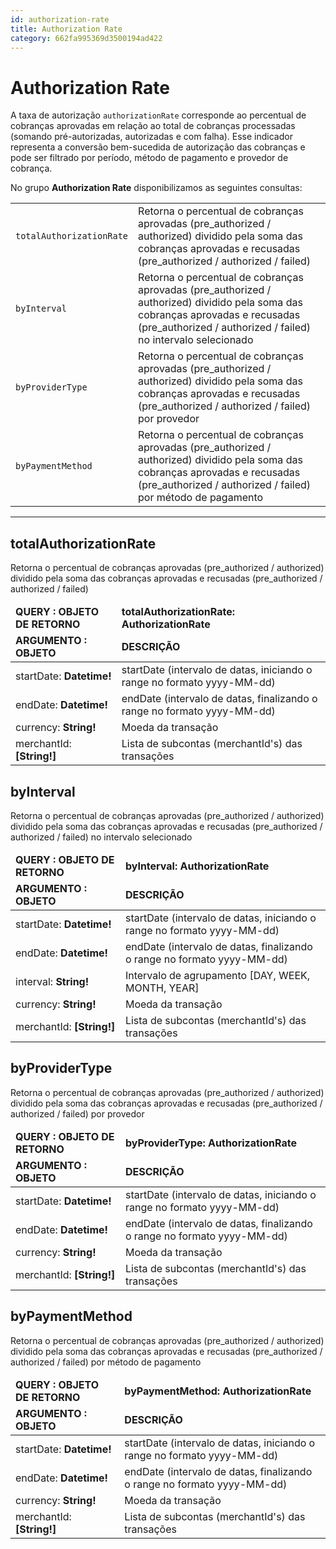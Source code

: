 ```yaml
---
id: authorization-rate
title: Authorization Rate
category: 662fa995369d3500194ad422
---
```


# Authorization Rate

A taxa de autorização <code>authorizationRate</code> corresponde ao percentual de cobranças aprovadas em relação ao total de cobranças processadas (somando pré-autorizadas, autorizadas e com falha). Esse indicador representa a conversão bem-sucedida de autorização das cobranças e pode ser filtrado por período, método de pagamento e provedor de cobrança.

No grupo <b>Authorization Rate</b> disponibilizamos as seguintes consultas:

<table>
    <tbody>
        <tr>
            <td><code>totalAuthorizationRate</code></td>
            <td>
                Retorna o percentual de cobranças aprovadas (pre_authorized / authorized) dividido pela soma das cobranças aprovadas e recusadas (pre_authorized / authorized / failed)
            </td>
        </tr>
        <tr>
            <td><code>byInterval</code></td>
            <td>
                Retorna o percentual de cobranças aprovadas (pre_authorized / authorized) dividido pela soma das cobranças aprovadas e recusadas (pre_authorized / authorized / failed) no intervalo selecionado
            </td>
        </tr>
        <tr>
            <td><code>byProviderType</code></td>
            <td>
                Retorna o percentual de cobranças aprovadas (pre_authorized / authorized) dividido pela soma das cobranças aprovadas e recusadas (pre_authorized / authorized / failed) por provedor
            </td>
        </tr>
        <tr>
            <td><code>byPaymentMethod</code></td>
            <td>
                Retorna o percentual de cobranças aprovadas (pre_authorized / authorized) dividido pela soma das cobranças aprovadas e recusadas (pre_authorized / authorized / failed) por método de pagamento
            </td>
        </tr>                
    </tbody>
</table>

---

## totalAuthorizationRate

Retorna o percentual de cobranças aprovadas (pre_authorized / authorized) dividido pela soma das cobranças aprovadas e recusadas (pre_authorized / authorized / failed)

<table>
    <thead>
        <tr>
            <td><strong>QUERY : OBJETO DE RETORNO</strong></td>
            <td><strong>totalAuthorizationRate: AuthorizationRate</strong></td>
        </tr>
    </thead>
    <thead>
        <tr>
            <td><strong>ARGUMENTO : OBJETO</strong></td>
            <td><strong>DESCRIÇÃO</strong></td>
        </tr>
    </thead>
    <tbody>
        <tr>
            <td>startDate: <b>Datetime!</b></td>
            <td>startDate (intervalo de datas, iniciando o range no formato yyyy-MM-dd)</td>
        </tr>
        <tr>
            <td>endDate: <b>Datetime!</b></td>
            <td>endDate (intervalo de datas, finalizando o range no formato yyyy-MM-dd)</td>
        </tr>
        <tr>
            <td>currency: <b>String!</b></td>
            <td>Moeda da transação</td>
        </tr>         
        <tr>
            <td>merchantId: <b>[String!]</b></td>
            <td>Lista de subcontas (merchantId's) das transações</td>
        </tr>               
    </tbody>
</table>

## byInterval

Retorna o percentual de cobranças aprovadas (pre_authorized / authorized) dividido pela soma das cobranças aprovadas e recusadas (pre_authorized / authorized / failed) no intervalo selecionado

<table>
    <thead>
        <tr>
            <td><strong>QUERY : OBJETO DE RETORNO</strong></td>
            <td><strong>byInterval: AuthorizationRate</strong></td>
        </tr>
    </thead>
    <thead>
        <tr>
            <td><strong>ARGUMENTO : OBJETO</strong></td>
            <td><strong>DESCRIÇÃO</strong></td>
        </tr>
    </thead>
    <tbody>
        <tr>
            <td>startDate: <b>Datetime!</b></td>
            <td>startDate (intervalo de datas, iniciando o range no formato yyyy-MM-dd)</td>
        </tr>
        <tr>
            <td>endDate: <b>Datetime!</b></td>
            <td>endDate (intervalo de datas, finalizando o range no formato yyyy-MM-dd)</td>
        </tr>
        <tr>
            <td>interval: <b>String!</b></td>
            <td>Intervalo de agrupamento [DAY, WEEK, MONTH, YEAR]</td>
        </tr>
        <tr>
            <td>currency: <b>String!</b></td>
            <td>Moeda da transação</td>
        </tr>
        <tr>
            <td>merchantId: <b>[String!]</b></td>
            <td>Lista de subcontas (merchantId's) das transações</td>
        </tr>      
    </tbody>
</table>

## byProviderType

Retorna o percentual de cobranças aprovadas (pre_authorized / authorized) dividido pela soma das cobranças aprovadas e recusadas (pre_authorized / authorized / failed) por provedor

<table>
    <thead>
        <tr>
            <td><strong>QUERY : OBJETO DE RETORNO</strong></td>
            <td><strong>byProviderType: AuthorizationRate</strong></td>
        </tr>
    </thead>
    <thead>
        <tr>
            <td><strong>ARGUMENTO : OBJETO</strong></td>
            <td><strong>DESCRIÇÃO</strong></td>
        </tr>
    </thead>
    <tbody>
        <tr>
            <td>startDate: <b>Datetime!</b></td>
            <td>startDate (intervalo de datas, iniciando o range no formato yyyy-MM-dd)</td>
        </tr>
        <tr>
            <td>endDate: <b>Datetime!</b></td>
            <td>endDate (intervalo de datas, finalizando o range no formato yyyy-MM-dd)</td>
        </tr>
        <tr>
            <td>currency: <b>String!</b></td>
            <td>Moeda da transação</td>
        </tr>
        <tr>
            <td>merchantId: <b>[String!]</b></td>
            <td>Lista de subcontas (merchantId's) das transações</td>
        </tr>      
    </tbody>
</table>

## byPaymentMethod

Retorna o percentual de cobranças aprovadas (pre_authorized / authorized) dividido pela soma das cobranças aprovadas e recusadas (pre_authorized / authorized / failed) por método de pagamento

<table>
    <thead>
        <tr>
            <td><strong>QUERY : OBJETO DE RETORNO</strong></td>
            <td><strong>byPaymentMethod: AuthorizationRate</strong></td>
        </tr>
    </thead>
    <thead>
        <tr>
            <td><strong>ARGUMENTO : OBJETO</strong></td>
            <td><strong>DESCRIÇÃO</strong></td>
        </tr>
    </thead>
    <tbody>
        <tr>
            <td>startDate: <b>Datetime!</b></td>
            <td>startDate (intervalo de datas, iniciando o range no formato yyyy-MM-dd)</td>
        </tr>
        <tr>
            <td>endDate: <b>Datetime!</b></td>
            <td>endDate (intervalo de datas, finalizando o range no formato yyyy-MM-dd)</td>
        </tr>
        <tr>
            <td>currency: <b>String!</b></td>
            <td>Moeda da transação</td>
        </tr>
        <tr>
            <td>merchantId: <b>[String!]</b></td>
            <td>Lista de subcontas (merchantId's) das transações</td>
        </tr>      
    </tbody>
</table>
